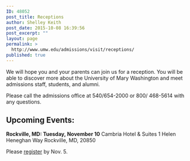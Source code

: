 ```yaml
---
ID: 48052
post_title: Receptions
author: Shelley Keith
post_date: 2015-10-08 16:39:56
post_excerpt: ""
layout: page
permalink: >
  http://www.umw.edu/admissions/visit/receptions/
published: true
---
```

We will hope you and your parents can join us for a reception. You will be able to discover more about the University of Mary Washington and meet admissions staff, students, and alumni.
<p style="text-align: left">Please call the admissions office at 540/654-2000 or 800/ 468-5614 with any questions.</p>

<h2 style="text-align: left">Upcoming Events:</h2>
<strong>Rockville, MD: Tuesday, November 10</strong>
Cambria Hotel &amp; Suites
1 Helen Heneghan Way
Rockville, MD, 20850

Please <a href="https://umw.askadmissions.net/Portal/EI/ViewDetails?gid=62357764de2f049d0b4038a708d1ff17712991">register</a> by Nov. 5.

&nbsp;